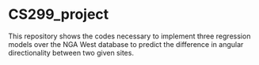 # CS299_project

This repository shows the codes necessary to implement three regression models over the NGA West database to predict the difference in angular directionality between two given sites.

